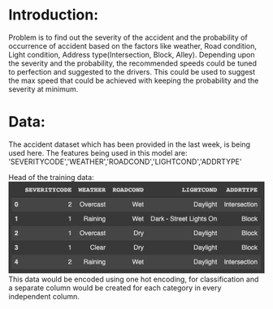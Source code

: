 # Introduction: 
Problem is to find out the severity of the accident and the probability of occurrence of accident based on the factors like weather, Road condition, Light condition, Address type(Intersection, Block, Alley). Depending upon the severity and the probability, the recommended speeds could be tuned to perfection and suggested to the drivers. This could be used to suggest the max speed that could be achieved with keeping the probability and the severity at minimum.

# Data:
The accident dataset which has been provided in the last week, is being used here. The features being used in this model are: ’SEVERITYCODE','WEATHER','ROADCOND','LIGHTCOND','ADDRTYPE'

Head of the training data:
![](dta.png)
This data would be encoded using one hot encoding, for classification and a separate column would be created for each category in every independent column.
